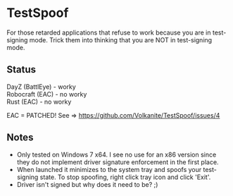 TestSpoof
=========

For those retarded applications that refuse to work because you are in test-signing mode. Trick them into thinking that you are NOT in test-signing mode.

Status
------
DayZ (BattlEye) - worky <br>
Robocraft (EAC) - no worky  
Rust (EAC) - no worky <br>

EAC = PATCHED! See => https://github.com/Volkanite/TestSpoof/issues/4

Notes
-----

- Only tested on Windows 7 x64. I see no use for an x86 version since they do not implement driver signature enforcement in the first place.
- When launched it minimizes to the system tray and spoofs your test-signing state. To stop spoofing, right click tray icon and click 'Exit'.
- Driver isn't signed but why does it need to be? ;)
